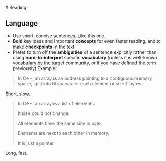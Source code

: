 # Reading

## Language

- Use short, concise sentences. Like this one.
- **Bold** key ideas and important **concepts** for even faster reading, and to make **checkpoints** in the text.
- Prefer to turn off the **ambiguities** of a sentence explicitly rather than using **hard-to-interpret** specific **vocabulary**
(unless it is well-known vocabulary by the target community, or if you have defined the term previously)
Example:

> In C++, an array is an address pointing to a contiguous memory space, split into N spaces for each element of size T bytes.

Short, slow.

> In C++, an array is a list of elements.
> 
> It size could not change.
> 
> All elements have the same size in byte.
> 
> Elements are next to each other in memory.
> 
> It is just a pointer

Long, fast.
